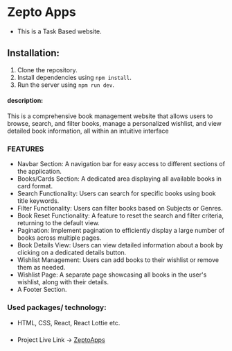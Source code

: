 # Zepto Apps

- This is a Task Based website.  

## Installation:
1. Clone the repository.
2. Install dependencies using `npm install`.
3. Run the server using `npm run dev`.  

#### description:  
This is a comprehensive book management website that allows users to browse, search, and filter books, manage a personalized wishlist, and view detailed book information, all within an intuitive interface

### FEATURES  
- Navbar Section: A navigation bar for easy access to different sections of the application.
- Books/Cards Section: A dedicated area displaying all available books in card format. 
- Search Functionality: Users can search for specific books using book title keywords.    
- Filter Functionality: Users can filter books based on Subjects or Genres.
- Book Reset Functionality: A feature to reset the search and filter criteria, returning to the default view.
- Pagination: Implement pagination to efficiently display a large number of books across multiple pages.    
- Book Details View: Users can view detailed information about a book by clicking on a dedicated details button.
- Wishlist Management: Users can add books to their wishlist or remove them as needed.  
- Wishlist Page: A separate page showcasing all books in the user's wishlist, along with their details. 
- A Footer Section.

### Used packages/ technology:  
- HTML, CSS, React, React Lottie etc.

###  
- Project Live Link  -> [ZeptoApps]()  
